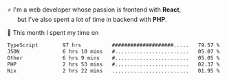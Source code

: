 ⭐ I'm a web developer whose passion is frontend with <b>React</b>,<br/>
&nbsp; &nbsp; &nbsp; but I've also spent a lot of time in backend with <b>PHP</b>.

📅 This month I spent my time on

<!--START_SECTION:waka-->

```txt
TypeScript        97 hrs          ####################.....   79.57 %
JSON              6 hrs 10 mins   #........................   05.07 %
Other             6 hrs 9 mins    #........................   05.05 %
PHP               2 hrs 53 mins   #........................   02.37 %
Nix               2 hrs 22 mins   .........................   01.95 %
```

<!--END_SECTION:waka-->
